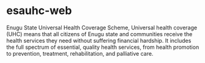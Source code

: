 # esauhc-web
Enugu State Universal Health Coverage Scheme, Universal health coverage (UHC) means that all citizens of Enugu state and communities receive the health services they need without suffering financial hardship. It includes the full spectrum of essential, quality health services, from health promotion to prevention, treatment, rehabilitation, and palliative care.

